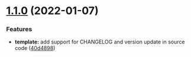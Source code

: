 # [1.1.0](https://github.com/harsh8398/python-poetry-library-starter/compare/v1.0.0...v1.1.0) (2022-01-07)


### Features

* **template:** add support for CHANGELOG and version update in source code ([40d4898](https://github.com/harsh8398/python-poetry-library-starter/commit/40d48982a52ab6ad6de16357eff34ce0b4f07e8e))
